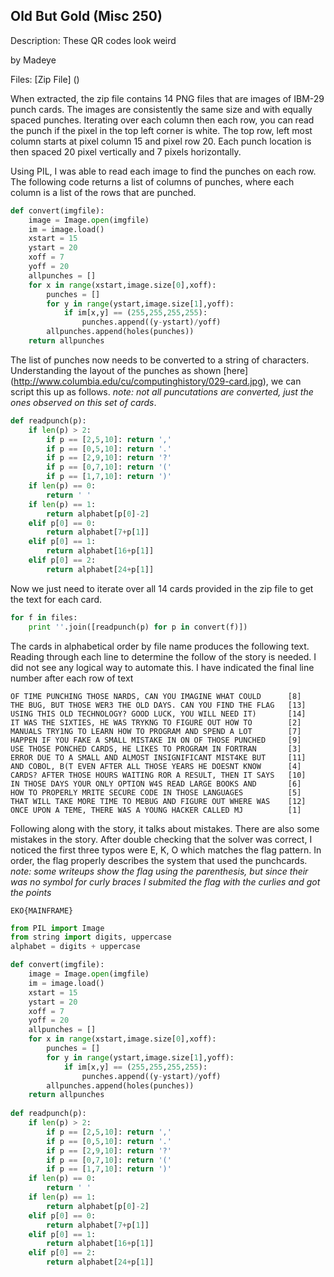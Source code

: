 ## Old But Gold (Misc 250)

Description: These QR codes look weird

by Madeye

Files: [Zip File] ()

When extracted, the zip file contains 14 PNG files that are images of IBM-29 punch cards. The images are consistently the same size and with equally spaced punches. Iterating over each column then each row, you can read the punch if the pixel in the top left corner is white. The top row, left most column starts at pixel column 15 and pixel row 20. Each punch location is then spaced 20 pixel vertically and 7 pixels horizontally.

Using PIL, I was able to read each image to find the punches on each row. The following code returns a list of columns of punches, where each column is a list of the rows that are punched.
```python
def convert(imgfile):
    image = Image.open(imgfile)
    im = image.load()
    xstart = 15
    ystart = 20
    xoff = 7
    yoff = 20
    allpunches = []
    for x in range(xstart,image.size[0],xoff):
        punches = []
        for y in range(ystart,image.size[1],yoff):
            if im[x,y] == (255,255,255,255):
                punches.append((y-ystart)/yoff)
        allpunches.append(holes(punches))
    return allpunches

```

The list of punches now needs to be converted to a string of characters. Understanding the layout of the punches as shown [here] (http://www.columbia.edu/cu/computinghistory/029-card.jpg), we can script this up as follows. *note: not all puncutations are converted, just the ones observed on this set of cards*.

```python
def readpunch(p):
    if len(p) > 2:
        if p == [2,5,10]: return ','
        if p == [0,5,10]: return '.'
        if p == [2,9,10]: return '?'
        if p == [0,7,10]: return '('
        if p == [1,7,10]: return ')'
    if len(p) == 0:
        return ' '
    if len(p) == 1:
        return alphabet[p[0]-2]
    elif p[0] == 0:
        return alphabet[7+p[1]]
    elif p[0] == 1:
        return alphabet[16+p[1]]
    elif p[0] == 2:
        return alphabet[24+p[1]]
```

Now we just need to iterate over all 14 cards provided in the zip file to get the text for each card.
```python
for f in files:
    print ''.join([readpunch(p) for p in convert(f)])
```

The cards in alphabetical order by file name produces the following text. Reading through each line to determine the follow of the story is needed. I did not see any logical way to automate this. I have indicated the final line number after each row of text

```
OF TIME PUNCHING THOSE NARDS, CAN YOU IMAGINE WHAT COULD      [8]
THE BUG, BUT THOSE WER3 THE OLD DAYS. CAN YOU FIND THE FLAG   [13]
USING THIS OLD TECHNOLOGY? GOOD LUCK, YOU WILL NEED IT)       [14]
IT WAS THE SIXTIES, HE WAS TRYKNG TO FIGURE OUT HOW TO        [2]
MANUALS TRY1NG TO LEARN HOW TO PROGRAM AND SPEND A LOT        [7]
HAPPEN IF YOU FAKE A SMALL MISTAKE IN ON OF THOSE PUNCHED     [9]
USE THOSE PONCHED CARDS, HE LIKES TO PROGRAM IN FORTRAN       [3]
ERROR DUE TO A SMALL AND ALMOST INSIGNIFICANT MIST4KE BUT     [11]
AND COBOL, B(T EVEN AFTER ALL THOSE YEARS HE DOESNT KNOW      [4]
CARDS? AFTER THOSE HOURS WAITING ROR A RESULT, THEN IT SAYS   [10]
IN THOSE DAYS YOUR ONLY OPTION W4S READ LARGE BOOKS AND       [6]
HOW TO PROPERLY MRITE SECURE CODE IN THOSE LANGUAGES          [5]
THAT WILL TAKE MORE TIME TO MEBUG AND FIGURE OUT WHERE WAS    [12]
ONCE UPON A TEME, THERE WAS A YOUNG HACKER CALLED MJ          [1]
```

Following along with the story, it talks about mistakes. There are also some mistakes in the story. After double checking that the solver was correct, I noticed the first three typos were E, K, O which matches the flag pattern. In order, the flag properly describes the system that used the punchcards. *note: some writeups show the flag using the parenthesis, but since their was no symbol for curly braces I submited the flag with the curlies and got the points*

```
EKO{MAINFRAME}
```

```python
from PIL import Image
from string import digits, uppercase
alphabet = digits + uppercase

def convert(imgfile):
    image = Image.open(imgfile)
    im = image.load()
    xstart = 15
    ystart = 20
    xoff = 7
    yoff = 20
    allpunches = []
    for x in range(xstart,image.size[0],xoff):
        punches = []
        for y in range(ystart,image.size[1],yoff):
            if im[x,y] == (255,255,255,255):
                punches.append((y-ystart)/yoff)
        allpunches.append(holes(punches))
    return allpunches
    
def readpunch(p):
    if len(p) > 2:
        if p == [2,5,10]: return ','
        if p == [0,5,10]: return '.'
        if p == [2,9,10]: return '?'
        if p == [0,7,10]: return '('
        if p == [1,7,10]: return ')'
    if len(p) == 0:
        return ' '
    if len(p) == 1:
        return alphabet[p[0]-2]
    elif p[0] == 0:
        return alphabet[7+p[1]]
    elif p[0] == 1:
        return alphabet[16+p[1]]
    elif p[0] == 2:
        return alphabet[24+p[1]]
```

